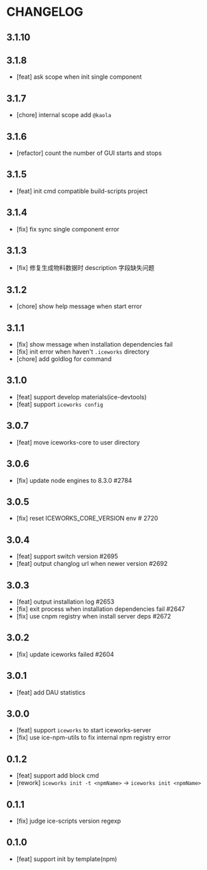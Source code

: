 # CHANGELOG

## 3.1.10

## 3.1.8

- [feat] ask scope when init single component

## 3.1.7

- [chore] internal scope add `@kaola`

## 3.1.6

- [refactor] count the number of GUI starts and stops

## 3.1.5

- [feat] init cmd compatible build-scripts project

## 3.1.4

- [fix] fix sync single component error

## 3.1.3

- [fix] 修复生成物料数据时 description 字段缺失问题

## 3.1.2

- [chore] show help message when start error

## 3.1.1

- [fix] show message when installation dependencies fail
- [fix] init error when haven't `.iceworks` directory
- [chore] add goldlog for command

## 3.1.0

- [feat] support develop materials(ice-devtools)
- [feat] support `iceworks config`

## 3.0.7

- [feat] move iceworks-core to user directory

## 3.0.6

- [fix] update node engines to 8.3.0  #2784

## 3.0.5

- [fix] reset ICEWORKS_CORE_VERSION env # 2720

## 3.0.4

- [feat] support switch version #2695
- [feat] output changlog url when newer version #2692

## 3.0.3

- [feat] output installation log #2653
- [fix] exit process when installation dependencies fail #2647
- [fix] use cnpm registry when install server deps #2672

## 3.0.2

- [fix] update iceworks failed #2604

## 3.0.1

-  [feat] add DAU statistics

## 3.0.0

- [feat] support `iceworks` to start iceworks-server
- [fix] use ice-npm-utils to fix internal npm registry error

## 0.1.2

- [feat] support add block cmd
- [rework] `iceworks init -t <npmName>` -> `iceworks init <npmName>`

## 0.1.1

- [fix] judge ice-scripts version regexp

## 0.1.0

- [feat] support init by template(npm)
